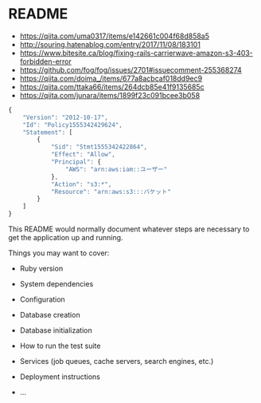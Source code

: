 # README

* https://qiita.com/uma0317/items/e142661c004f68d858a5
* http://souring.hatenablog.com/entry/2017/11/08/183101
* https://www.bitesite.ca/blog/fixing-rails-carrierwave-amazon-s3-403-forbidden-error
* https://github.com/fog/fog/issues/2701#issuecomment-255368274
* https://qiita.com/doima_/items/677a8acbcaf018dd9ec9
* https://qiita.com/ttaka66/items/264dcb85e41f9135685c
* https://qiita.com/junara/items/1899f23c091bcee3b058

```javascript
{
    "Version": "2012-10-17",
    "Id": "Policy1555342429624",
    "Statement": [
        {
            "Sid": "Stmt1555342422864",
            "Effect": "Allow",
            "Principal": {
                "AWS": "arn:aws:iam::ユーザー"
            },
            "Action": "s3:*",
            "Resource": "arn:aws:s3:::バケット"
        }
    ]
}
```

This README would normally document whatever steps are necessary to get the
application up and running.

Things you may want to cover:

* Ruby version

* System dependencies

* Configuration

* Database creation

* Database initialization

* How to run the test suite

* Services (job queues, cache servers, search engines, etc.)

* Deployment instructions

* ...
